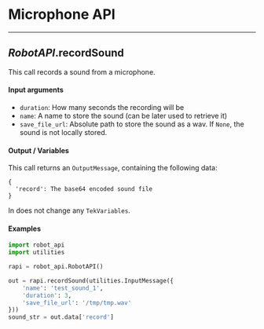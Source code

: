# **Microphone API**

---

## *RobotAPI*.**recordSound**

This call records a sound from a microphone.

#### Input arguments

- `duration`: How many seconds the recording will be
- `name`: A name to store the sound (can be later used to retrieve it)
- `save_file_url`: Absolute path to store the sound as a wav. If `None`, the sound is not locally stored.

#### Output / Variables

This call returns an `OutputMessage`, containing the following data:
```
{
  'record': The base64 encoded sound file
}
```

In does not change any `TekVariables`.

#### Examples

```python
import robot_api
import utilities

rapi = robot_api.RobotAPI()

out = rapi.recordSound(utilities.InputMessage({
    'name': 'test_sound_1',
    'duration': 3,
    'save_file_url': '/tmp/tmp.wav'
}))
sound_str = out.data['record']
```
